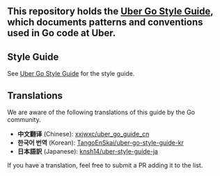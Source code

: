 This repository holds the [Uber Go Style Guide](style.md), which documents
patterns and conventions used in Go code at Uber.
---------------------------------------------------
## Style Guide

See [Uber Go Style Guide](style.md) for the style guide.

## Translations

We are aware of the following translations of this guide by the Go community.

- **中文翻译** (Chinese): [xxjwxc/uber_go_guide_cn](https://github.com/xxjwxc/uber_go_guide_cn)
- **한국어 번역** (Korean): [TangoEnSkai/uber-go-style-guide-kr](https://github.com/TangoEnSkai/uber-go-style-guide-kr)
- **日本語訳** (Japanese): [knsh14/uber-style-guide-ja](https://github.com/knsh14/uber-style-guide-ja)

If you have a translation, feel free to submit a PR adding it to the list.
